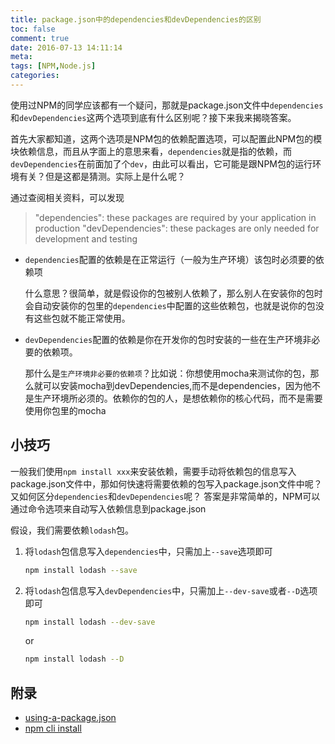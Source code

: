 ```yaml
---
title: package.json中的dependencies和devDependencies的区别
toc: false
comment: true
date: 2016-07-13 14:11:14
meta:
tags: [NPM,Node.js]
categories:
---
```


使用过NPM的同学应该都有一个疑问，那就是package.json文件中`dependencies`和`devDependencies`这两个选项到底有什么区别呢？接下来我来揭晓答案。

<!-- more -->

首先大家都知道，这两个选项是NPM包的依赖配置选项，可以配置此NPM包的模块依赖信息，而且从字面上的意思来看，`dependencies`就是指的依赖，而`devDependencies`在前面加了个`dev`，由此可以看出，它可能是跟NPM包的运行环境有关？但是这都是猜测。实际上是什么呢？

通过查阅相关资料，可以发现
> "dependencies": these packages are required by your application in production
> "devDependencies": these packages are only needed for development and testing

- `dependencies`配置的依赖是在正常运行（一般为生产环境）该包时必须要的依赖项

	什么意思？很简单，就是假设你的包被别人依赖了，那么别人在安装你的包时会自动安装你的包里的`dependencies`中配置的这些依赖包，也就是说你的包没有这些包就不能正常使用。

- `devDependencies`配置的依赖是你在开发你的包时安装的一些在生产环境非必要的依赖项。

	那什么是`生产环境非必要的依赖项`？比如说：你想使用mocha来测试你的包，那么就可以安装mocha到devDependencies,而不是dependencies，因为他不是生产环境所必须的。依赖你的包的人，是想依赖你的核心代码，而不是需要使用你包里的mocha

## 小技巧
一般我们使用`npm install xxx`来安装依赖，需要手动将依赖包的信息写入package.json文件中，那如何快速将需要依赖的包写入package.json文件中呢？又如何区分`dependencies`和`devDependencies`呢？
答案是非常简单的，NPM可以通过命令选项来自动写入依赖信息到package.json

假设，我们需要依赖`lodash`包。

1. 将`lodash`包信息写入`dependencies`中，只需加上`--save`选项即可
	```bash
	npm install lodash --save
	```

2. 将`lodash`包信息写入`devDependencies`中，只需加上`--dev-save`或者`--D`选项即可
	```bash
	npm install lodash --dev-save
	```
	or 
	```bash
	npm install lodash --D
	```




## 附录
- [using-a-package.json](https://docs.npmjs.com/getting-started/using-a-package.json#specifying-packages)
- [npm cli install](https://docs.npmjs.com/cli/install)
